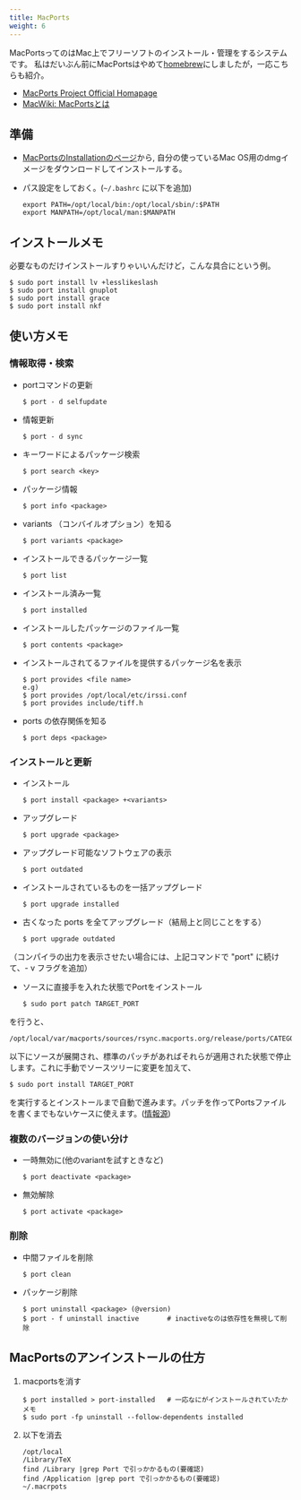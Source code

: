 ```yaml
---
title: MacPorts
weight: 6
---
```


MacPortsってのはMac上でフリーソフトのインストール・管理をするシステムです。
私はだいぶん前にMacPortsはやめて[homebrew](../brew)にしましたが，一応こちらも紹介。

- [MacPorts Project Official Homapage](http://www.macports.org/)
- [MacWiki: MacPortsとは](http://macwiki.sourceforge.jp/wiki/index.php/MacPorts)

## 準備

+ [MacPortsのInstallationのページ](http://www.macports.org/install.php)から, 自分の使っているMac OS用のdmgイメージをダウンロードしてインストールする。
-  パス設定をしておく。(`~/.bashrc` に以下を追加)

	```
	export PATH=/opt/local/bin:/opt/local/sbin/:$PATH
	export MANPATH=/opt/local/man:$MANPATH
	```

## インストールメモ
必要なものだけインストールすりゃいいんだけど，こんな具合にという例。

	$ sudo port install lv +lesslikeslash
	$ sudo port install gnuplot
	$ sudo port install grace
	$ sudo port install nkf

## 使い方メモ

### 情報取得・検索

- portコマンドの更新

	```
	$ port - d selfupdate
	```

- 情報更新

	```
	$ port - d sync
	```	

- キーワードによるパッケージ検索

	```
	$ port search <key>
	```

- パッケージ情報

	```
	$ port info <package>
	```

- variants （コンバイルオプション）を知る

	```
	$ port variants <package>
	```

- インストールできるパッケージ一覧

	```
	$ port list
	```

- インストール済み一覧

	```
	$ port installed
	```

- インストールしたパッケージのファイル一覧

	```
	$ port contents <package>
	```

- インストールされてるファイルを提供するパッケージ名を表示

	```
	$ port provides <file name>
	e.g)
	$ port provides /opt/local/etc/irssi.conf
    $ port provides include/tiff.h
	```

- ports の依存関係を知る

	```
	$ port deps <package>
	```

### インストールと更新

- インストール

	```
	$ port install <package> +<variants>
	```

-  アップグレード

	```
	$ port upgrade <package>
	```

- アップグレード可能なソフトウェアの表示

	```
	$ port outdated
	```

-  インストールされているものを一括アップグレード

	```
	$ port upgrade installed
	```

-  古くなった ports を全てアップグレード（結局上と同じことをする）

	```
	$ port upgrade outdated
	```

（コンパイラの出力を表示させたい場合には、上記コマンドで "port" に続けて、- v フラグを追加）

-  ソースに直接手を入れた状態でPortをインストール

	```
	$ sudo port patch TARGET_PORT
	```

を行うと、

	/opt/local/var/macports/sources/rsync.macports.org/release/ports/CATEGORY/TARGET_PORT/work/

以下にソースが展開され、標準のパッチがあればそれらが適用された状態で停止します。これに手動でソースツリーに変更を加えて、

	$ sudo port install TARGET_PORT

を実行するとインストールまで自動で進みます。パッチを作ってPortsファイルを書くまでもないケースに使えます。([情報源](http://lapangan.net/darwinports/index.php?HowTo%2FUseMacPorts))

### 複数のバージョンの使い分け

-  一時無効に(他のvariantを試すときなど)

	```
	$ port deactivate <package>
	```

-  無効解除

	```
	$ port activate <package>
	```

### 削除
-  中間ファイルを削除

	```
	$ port clean
	```

-  パッケージ削除

	```
	$ port uninstall <package> (@version)
	$ port - f uninstall inactive    	# inactiveなのは依存性を無視して削除
	```

## MacPortsのアンインストールの仕方

1. macportsを消す

	```
	$ port installed > port-installed	# 一応なにがインストールされていたかメモ
	$ sudo port -fp uninstall --follow-dependents installed
	```

2. 以下を消去

	```
	/opt/local
	/Library/TeX
	find /Library |grep Port で引っかかるもの(要確認)
	find /Application |grep port で引っかかるもの(要確認)
	~/.macrpots
	```
